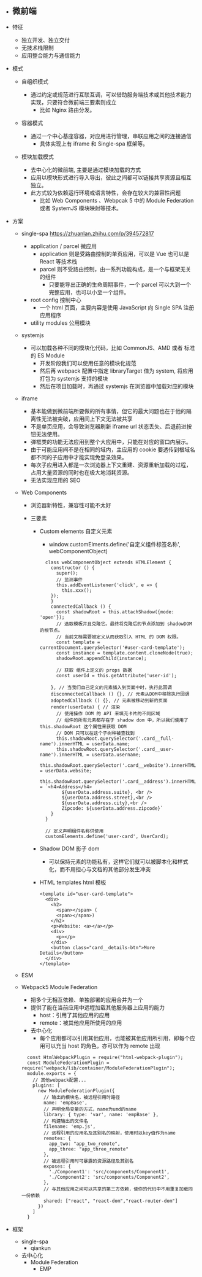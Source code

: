 - ## 微前端

- 特征

  - 独立开发、独立交付
  - 无技术栈限制
  - 应用整合能力与通信能力

- 模式

  - 自组织模式

    - 通过约定或规范进行互联互调，可以借助服务端技术或其他技术能力实现，只要符合微前端三要素则成立
      - 比如 Nginx 路由分发。

  - 容器模式

    - 通过一个中心基座容器，对应用进行管理，串联应用之间的连接通信
      - 具体实现上有 iframe 和 Single-spa 框架等。

  - 模块加载模式
    - 去中心化的微前端, 主要是通过模块加载的方式
    - 应用以模块形式进行导入导出，彼此之间都可以链接共享资源且相互独立。
    - 此方式较为依赖运行环境或语言特性，会存在较大的兼容性问题
      - 比如 Web Components 、Webpcak 5 中的 Module Federation 或者 SystemJS 模块映射等技术。

- 方案

  - single-spa https://zhuanlan.zhihu.com/p/394572817

    - application / parcel 微应用
      - application 则是受路由控制的单页应用，可以是 Vue 也可以是 React 等技术栈
      - parcel 则不受路由控制，由一系列功能构成，是一个与框架无关的组件
        - 只要能导出正确的生命周期事件，一个 parcel 可以大到一个完整应用，也可以小至一个组件。
    - root config 控制中心
      - 一个 html 页面，主要内容是使用 JavaScript 向 Single SPA 注册应用程序
    - utility modules 公用模块

  - systemjs

    - 可以加载各种不同的模块化代码，比如 CommonJS、AMD 或者 标准的 ES Module
      - 开发阶段我们可以使用任意的模块化规范
      - 然后再 webpack 配置中指定 libraryTarget 值为 system, 将应用打包为 systemjs 支持的模块
      - 然后在项目加载时，再通过 systemjs 在浏览器中加载对应的模块

  - iframe

    - 基本能做到微前端所要做的所有事情，但它的最大问题也在于他的隔离性无法被突破，应用间上下文无法被共享
    - 不是单页应用，会导致浏览器刷新 iframe url 状态丢失、后退前进按钮无法使用。
    - 弹框类的功能无法应用到整个大应用中，只能在对应的窗口内展示。
    - 由于可能应用间不是在相同的域内，主应用的 cookie 要透传到根域名都不同的子应用中才能实现免登录效果。
    - 每次子应用进入都是一次浏览器上下文重建、资源重新加载的过程，占用大量资源的同时也在极大地消耗资源。
    - 无法实现应用的 SEO

  - Web Components

    - 浏览器新特性，兼容性可能不太好

    - 三要素

      - Custom elements 自定义元素

        - window.customElments.define('自定义组件标签名称', webComponentObject)

        ```
          class webComponentObject extends HTMLElement {
            constructor () {
              super();
              // 监测事件
              this.addEventListener('click', e => {
                this.xxx();
            });
            }
            connectedCallback () {
              const shadowRoot = this.attachShadow({mode: 'open'});
              // 选取模板并且克隆它。最终将克隆后的节点添加到 shadowDOM 的根节点。
              // 当前文档需要被定义从而获取引入 HTML 的 DOM 权限。
              const template = currentDocument.querySelector('#user-card-template');
              const instance = template.content.cloneNode(true);
              shadowRoot.appendChild(instance);

              // 获取 组件上定义的 props 数据
              const userId = this.getAttribute('user-id');

            }, // 当我们自己定义的元素插入到页面中时，执行此回调
            disconnectedCallback () {}, // 元素从DOM中移除执行回调
            adoptedCallback () {}, // 元素被移动到新的页面
            render(userData) { // 渲染
              // 使用操作 DOM 的 API 来填充卡片的不同区域
              // 组件的所有元素都存在于 shadow dom 中，所以我们使用了 this.shadowRoot 这个属性来获取 DOM
              // DOM 只可以在这个子树种被查找到
              this.shadowRoot.querySelector('.card__full-name').innerHTML = userData.name;
              this.shadowRoot.querySelector('.card__user-name').innerHTML = userData.username;
              this.shadowRoot.querySelector('.card__website').innerHTML = userData.website;
              this.shadowRoot.querySelector('.card__address').innerHTML = `<h4>Address</h4>
                ${userData.address.suite}, <br />
                ${userData.address.street},<br />
                ${userData.address.city},<br />
                Zipcode: ${userData.address.zipcode}`
            }
          }

          // 定义声明组件名称供使用
          customElements.define('user-card', UserCard);
        ```

      - Shadow DOM 影子 dom
        - 可以保持元素的功能私有，这样它们就可以被脚本化和样式化，而不用担心与文档的其他部分发生冲突
      - HTML templates html 模板
        ```
        <template id="user-card-template">
          <div>
            <h2>
              <span></span> (
              <span></span>)
            </h2>
            <p>Website: <a></a></p>
            <div>
              <p></p>
            </div>
            <button class="card__details-btn">More Details</button>
          </div>
        </template>
        ```

  - ESM

  - Webpack5 Module Federation

    - 把多个无相互依赖、单独部署的应用合并为一个
    - 提供了能在当前应用中远程加载其他服务器上应用的能力
      - host：引用了其他应用的应用
      - remote：被其他应用所使用的应用
    - 去中心化
      - 每个应用都可以引用其他应用，也能被其他应用所引用，即每个应用可以充当 host 的角色，亦可以作为 remote 出现

    ```
      const HtmlWebpackPlugin = require("html-webpack-plugin");
      const ModuleFederationPlugin = require("webpack/lib/container/ModuleFederationPlugin");
      module.exports = {
        // 其他webpack配置...
        plugins: [
          new ModuleFederationPlugin({
            // 输出的模块名，被远程引用时路径
            name: 'empBase',
            // 声明全局变量的方式，name为umd的name
            library: { type: 'var', name: 'empBase' },
            // 构建输出的文件名
            filename: 'emp.js',
            // 远程引用的应用名及其别名的映射，使用时以key值作为name
            remotes: {
              app_two: "app_two_remote",
              app_three: "app_three_remote"
            },
            // 被远程引用时可暴露的资源路径及其别名
            exposes: {
              './Component1': 'src/components/Component1',
              './Component2': 'src/components/Component2',
            },
            // 与其他应用之间可以共享的第三方依赖，使你的代码中不用重复加载同一份依赖
            shared: ["react", "react-dom","react-router-dom"]
          })
        ]
      }
    ```

- 框架
  - single-spa
    - qiankun
  - 去中心化
    - Module Federation
      - EMP
